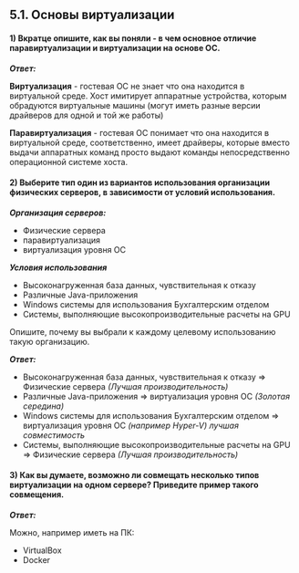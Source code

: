 ## 5.1. Основы виртуализации

#### 1) Вкратце опишите, как вы поняли - в чем основное отличие паравиртуализации и виртуализации на основе ОС.

***Ответ:***

**Виртуализация** - гостевая ОС не знает что она находится в виртуальной среде. Хост имитирует аппаратные устройства, которым обрадуются виртуальные машины (могут иметь разные версии драйверов для одной и той же работы) 

**Паравиртуализация** - гостевая ОС понимает что она находится в виртуальной среде, соответственно, имеет драйверы, которые вместо выдачи аппаратных команд просто выдают команды непосредственно операционной системе хоста.

#### 2) Выберите тип один из вариантов использования организации физических серверов, в зависимости от условий использования.

***Организация серверов:***

+ Физические сервера
+ паравиртуализация
+ виртуализация уровня ОС

***Условия использования***

+ Высоконагруженная база данных, чувствительная к отказу
+ Различные Java-приложения
+ Windows системы для использования Бухгалтерским отделом
+ Системы, выполняющие высокопроизводительные расчеты на GPU

Опишите, почему вы выбрали к каждому целевому использованию такую организацию.

***Ответ:***

+ Высоконагруженная база данных, чувствительная к отказу => Физические сервера *(Лучшая производительность)*
+ Различные Java-приложения => виртуализация уровня ОС *(Золотая середина)*
+ Windows системы для использования Бухгалтерским отделом => виртуализация уровня ОС *(например Hyper-V) лучшая совместимость*
+ Системы, выполняющие высокопроизводительные расчеты на GPU => Физические сервера *(Лучшая производительность)*

#### 3) Как вы думаете, возможно ли совмещать несколько типов виртуализации на одном сервере? Приведите пример такого совмещения.

***Ответ:***

Можно, например иметь на ПК:

+ VirtualBox
+ Docker

